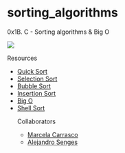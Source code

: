 # sorting_algorithms
0x1B. C - Sorting algorithms & Big O

<img src="https://miro.medium.com/max/700/1*fmbUKjjIjEprF8tiQJWgIg.png">

<p>Resources</p>
<ul>
  <li><a href="https://www.youtube.com/watch?v=jfQH0rmG5Jw">Quick Sort</a></li>
  <li><a href="https://www.youtube.com/watch?v=Myy-eU-SWbE">Selection Sort</a></li>
  <li><a href="https://www.youtube.com/watch?v=pqZ04TT15PQ">Bubble Sort</a></li>
  <li><a href="https://www.youtube.com/watch?v=6GU6AGEWYJY&t=377s">Insertion Sort</a></li>
  <li><a href="https://pablocianes.com/big-o-ejemplos-basicos/">Big O</a></li>
  <li><a href="https://www.youtube.com/watch?v=AeCeFdSoPEM">Shell Sort</a></li>
	
<p>Collaborators</p>
<ul>
  <li><a href="https://github.com/mcarrascopiaggio/">Marcela Carrasco</a></li>
  <li><a href="https://github.com/asenges/">Alejandro Senges</a></li>
</ul>
